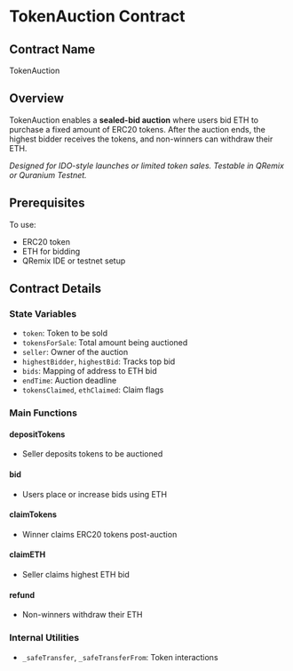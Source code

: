 # TokenAuction Contract

## Contract Name
TokenAuction

## Overview
TokenAuction enables a **sealed-bid auction** where users bid ETH to purchase a fixed amount of ERC20 tokens. After the auction ends, the highest bidder receives the tokens, and non-winners can withdraw their ETH.

*Designed for IDO-style launches or limited token sales. Testable in QRemix or Quranium Testnet.*

## Prerequisites

To use:
* ERC20 token
* ETH for bidding
* QRemix IDE or testnet setup

## Contract Details

### State Variables

- `token`: Token to be sold
- `tokensForSale`: Total amount being auctioned
- `seller`: Owner of the auction
- `highestBidder`, `highestBid`: Tracks top bid
- `bids`: Mapping of address to ETH bid
- `endTime`: Auction deadline
- `tokensClaimed`, `ethClaimed`: Claim flags

### Main Functions

#### depositTokens
- Seller deposits tokens to be auctioned

#### bid
- Users place or increase bids using ETH

#### claimTokens
- Winner claims ERC20 tokens post-auction

#### claimETH
- Seller claims highest ETH bid

#### refund
- Non-winners withdraw their ETH

### Internal Utilities

- `_safeTransfer`, `_safeTransferFrom`: Token interactions
